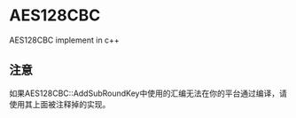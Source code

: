 # AES128CBC
AES128CBC implement in c++

## 注意
如果AES128CBC::AddSubRoundKey中使用的汇编无法在你的平台通过编译，请使用其上面被注释掉的实现。
